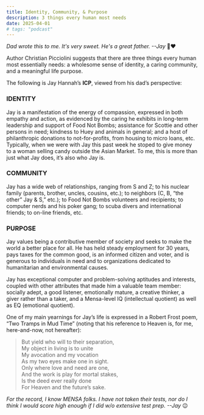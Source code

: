 ```yaml
---
title: Identity, Community, & Purpose
description: 3 things every human most needs
date: 2025-04-01
# tags: "podcast"
---
```


*Dad wrote this to me. It's very sweet. He's a great father. --Jay* 🙂❤️

Author Christian Picciolini suggests that there are three things every human
most essentially needs: a wholesome sense of identity, a caring community, and
a meaningful life purpose.

The following is Jay Hannah’s **ICP**, viewed from his dad’s perspective:

### IDENTITY

Jay is a manifestation of the energy of compassion, expressed in both empathy
and action, as evidenced by the caring he exhibits in long-term leadership and
support of Food Not Bombs; assistance for Scottie and other persons in need;
kindness to Huey and animals in general; and a host of philanthropic donations
to not-for-profits, from housing to micro loans, etc. Typically, when we were
with Jay this past week he stoped to give money to a woman selling candy
outside the Asian Market. To me, this is more than just what Jay does, it’s
also who Jay is. 

### COMMUNITY

Jay has a wide web of relationships, ranging from S and Z; to his
nuclear family (parents, brother, uncles, cousins, etc.); to neighbors (C,
B, “the other” Jay & S,” etc.); to Food Not Bombs volunteers and
recipients; to computer nerds and his poker gang; to scuba divers and
international friends; to on-line friends, etc. 

### PURPOSE

Jay values being a contributive member of society and seeks to make the world a
better place for all. He has held steady employment for 30 years, pays taxes
for the common good, is an informed citizen and voter, and is generous to
individuals in need and to organizations dedicated to humanitarian and
environmental causes. 

Jay has exceptional computer and problem-solving aptitudes and interests,
coupled with other attributes that made him a valuable team member: socially
adept, a good listener, emotionally mature, a creative thinker, a giver rather
than a taker, and a Mensa-level IQ (intellectual quotient) as well as EQ
(emotional quotient).

One of my main yearnings for Jay’s life is expressed in a Robert Frost poem,
“Two Tramps in Mud Time” (noting that his reference to Heaven is, for me,
here-and-now, not hereafter):

> But yield who will to their separation,  
> My object in living is to unite  
> My avocation and my vocation  
> As my two eyes make one in sight.  
> Only where love and need are one,  
> And the work is play for mortal stakes,  
> Is the deed ever really done  
> For Heaven and the future’s sake.   

*For the record, I know MENSA folks. I have not taken their tests, nor do I think
I would score high enough if I did w/o extensive test prep. --Jay* 😉
